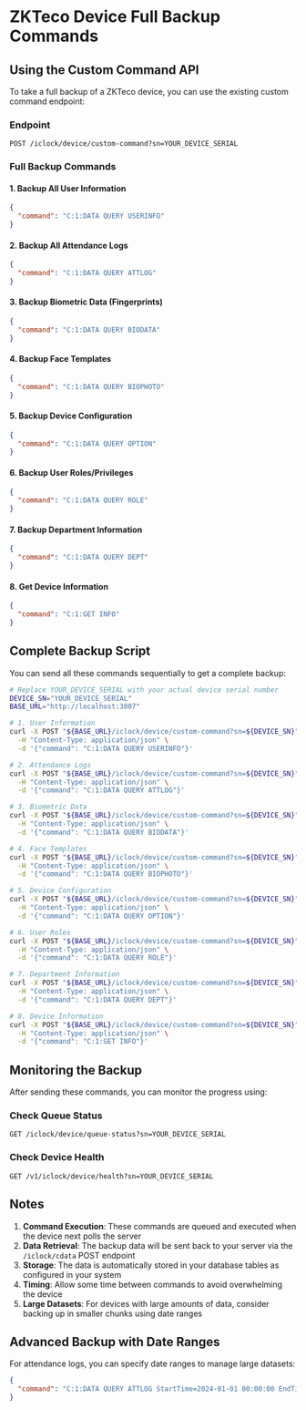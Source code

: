 # ZKTeco Device Full Backup Commands

## Using the Custom Command API

To take a full backup of a ZKTeco device, you can use the existing custom command endpoint:

### Endpoint

```
POST /iclock/device/custom-command?sn=YOUR_DEVICE_SERIAL
```

### Full Backup Commands

#### 1. Backup All User Information

```json
{
  "command": "C:1:DATA QUERY USERINFO"
}
```

#### 2. Backup All Attendance Logs

```json
{
  "command": "C:1:DATA QUERY ATTLOG"
}
```

#### 3. Backup Biometric Data (Fingerprints)

```json
{
  "command": "C:1:DATA QUERY BIODATA"
}
```

#### 4. Backup Face Templates

```json
{
  "command": "C:1:DATA QUERY BIOPHOTO"
}
```

#### 5. Backup Device Configuration

```json
{
  "command": "C:1:DATA QUERY OPTION"
}
```

#### 6. Backup User Roles/Privileges

```json
{
  "command": "C:1:DATA QUERY ROLE"
}
```

#### 7. Backup Department Information

```json
{
  "command": "C:1:DATA QUERY DEPT"
}
```

#### 8. Get Device Information

```json
{
  "command": "C:1:GET INFO"
}
```

## Complete Backup Script

You can send all these commands sequentially to get a complete backup:

```bash
# Replace YOUR_DEVICE_SERIAL with your actual device serial number
DEVICE_SN="YOUR_DEVICE_SERIAL"
BASE_URL="http://localhost:3007"

# 1. User Information
curl -X POST "${BASE_URL}/iclock/device/custom-command?sn=${DEVICE_SN}" \
  -H "Content-Type: application/json" \
  -d '{"command": "C:1:DATA QUERY USERINFO"}'

# 2. Attendance Logs
curl -X POST "${BASE_URL}/iclock/device/custom-command?sn=${DEVICE_SN}" \
  -H "Content-Type: application/json" \
  -d '{"command": "C:1:DATA QUERY ATTLOG"}'

# 3. Biometric Data
curl -X POST "${BASE_URL}/iclock/device/custom-command?sn=${DEVICE_SN}" \
  -H "Content-Type: application/json" \
  -d '{"command": "C:1:DATA QUERY BIODATA"}'

# 4. Face Templates
curl -X POST "${BASE_URL}/iclock/device/custom-command?sn=${DEVICE_SN}" \
  -H "Content-Type: application/json" \
  -d '{"command": "C:1:DATA QUERY BIOPHOTO"}'

# 5. Device Configuration
curl -X POST "${BASE_URL}/iclock/device/custom-command?sn=${DEVICE_SN}" \
  -H "Content-Type: application/json" \
  -d '{"command": "C:1:DATA QUERY OPTION"}'

# 6. User Roles
curl -X POST "${BASE_URL}/iclock/device/custom-command?sn=${DEVICE_SN}" \
  -H "Content-Type: application/json" \
  -d '{"command": "C:1:DATA QUERY ROLE"}'

# 7. Department Information
curl -X POST "${BASE_URL}/iclock/device/custom-command?sn=${DEVICE_SN}" \
  -H "Content-Type: application/json" \
  -d '{"command": "C:1:DATA QUERY DEPT"}'

# 8. Device Information
curl -X POST "${BASE_URL}/iclock/device/custom-command?sn=${DEVICE_SN}" \
  -H "Content-Type: application/json" \
  -d '{"command": "C:1:GET INFO"}'
```

## Monitoring the Backup

After sending these commands, you can monitor the progress using:

### Check Queue Status

```
GET /iclock/device/queue-status?sn=YOUR_DEVICE_SERIAL
```

### Check Device Health

```
GET /v1/iclock/device/health?sn=YOUR_DEVICE_SERIAL
```

## Notes

1. **Command Execution**: These commands are queued and executed when the device next polls the server
2. **Data Retrieval**: The backup data will be sent back to your server via the `/iclock/cdata` POST endpoint
3. **Storage**: The data is automatically stored in your database tables as configured in your system
4. **Timing**: Allow some time between commands to avoid overwhelming the device
5. **Large Datasets**: For devices with large amounts of data, consider backing up in smaller chunks using date ranges

## Advanced Backup with Date Ranges

For attendance logs, you can specify date ranges to manage large datasets:

```json
{
  "command": "C:1:DATA QUERY ATTLOG StartTime=2024-01-01 00:00:00 EndTime=2024-12-31 23:59:59"
}
```
